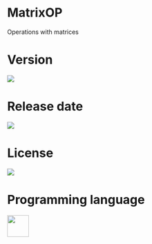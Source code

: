 # MatrixOP 

Operations with matrices 

# Version

![](https://img.shields.io/badge/Version%3A-1.0-success)

# Release date

![](https://img.shields.io/badge/Release%20date-Oct%2C%201%2C%202018-9cf)

# License

![](https://img.shields.io/github/license/Ileriayo/markdown-badges?style=for-the-badge)

# Programming language

<img src="https://img.icons8.com/?size=512&id=Lz7oiCpdanST&format=png" width="50"/>
